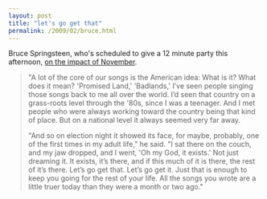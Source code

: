 ```yaml
---
layout: post
title: "let's go get that"
permalink: /2009/02/bruce.html
---
```


Bruce Springsteen, who's scheduled to give a 12 minute party this afternoon, [on the impact of November](http://www.nytimes.com/2009/02/01/arts/music/01pare.html).

> "A lot of the core of our songs is the American idea: What is it? What does it mean? 'Promised Land,' 'Badlands,' I’ve seen people singing those songs back to me all over the world. I’d seen that country on a grass-roots level through the '80s, since I was a teenager. And I met people who were always working toward the country being that kind of place. But on a national level it always seemed very far away.
> 
> "And so on election night it showed its face, for maybe, probably, one of the first times in my adult life," he said. "I sat there on the couch, and my jaw dropped, and I went, 'Oh my God, it exists.' Not just dreaming it. It exists, it’s there, and if this much of it is there, the rest of it’s there. Let’s go get that. Let’s go get it. Just that is enough to keep you going for the rest of your life. All the songs you wrote are a little truer today than they were a month or two ago."